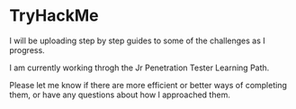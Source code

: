 # TryHackMe

I will be uploading step by step guides to some of the challenges as I progress. 

I am currently working throgh the Jr Penetration Tester Learning Path.

Please let me know if there are more efficient or better ways of completing them, or have any questions about how I approached them. 
